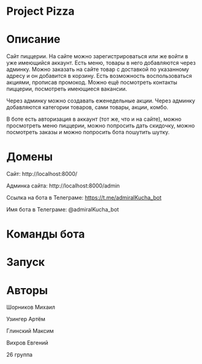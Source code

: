 # Project Pizza
# Описание
Сайт пиццерии. На сайте можно зарегистрироваться или же войти в уже имеющийся аккаунт. Есть меню, товары в него добавляются через админку. Можно заказать на сайте товар с доставкой по указанному адресу и он добавится в корзину. Есть возможность воспользоваться акциями, прописав промокод. Можно ещё посмотреть контакты пиццерии, посмотреть имеющиеся вакансии.

Через админку можно создавать еженедельные акции. Через админку добавляются категории товаров, сами товары, акции, комбо.

В боте есть авторизация в аккаунт (тот же, что и на сайте), можно просмотреть меню пиццерии, можно попросить дать скидочку, можно посмотреть заказы и можно попросить бота пошутить шутку.

# Домены
Сайт: http://localhost:8000/

Админка сайта: http://localhost:8000/admin

Ссылка на бота в Телеграме:  https://t.me/admiralKucha_bot

Имя бота в Телеграме: @admiralKucha_bot

# Команды бота

# Запуск


# Авторы

Шорников Михаил 

Узингер Артём

Глинский Максим

Вихров Евгений

26 группа
